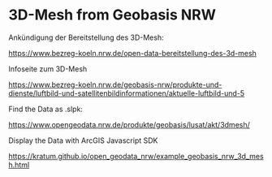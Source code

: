 # 3D-Mesh from Geobasis NRW

Ankündigung der Bereitstellung des 3D-Mesh:

https://www.bezreg-koeln.nrw.de/open-data-bereitstellung-des-3d-mesh

Infoseite zum 3D-Mesh

https://www.bezreg-koeln.nrw.de/geobasis-nrw/produkte-und-dienste/luftbild-und-satellitenbildinformationen/aktuelle-luftbild-und-5

Find the Data as .slpk:

https://www.opengeodata.nrw.de/produkte/geobasis/lusat/akt/3dmesh/

Display the Data with ArcGIS Javascript SDK

https://kratum.github.io/open_geodata_nrw/example_geobasis_nrw_3d_mesh.html
